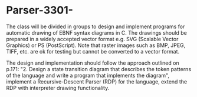 # Parser-3301-

The class will be divided in groups to design and implement programs for automatic drawing of EBNF syntax diagrams in C. The drawings should be prepared in a widely accepted vector format e.g. SVG (Scalable Vector Graphics) or PS (PostScript). Note that raster images such as BMP, JPEG, TIFF, etc. are ok for testing but cannot be converted to a vector format.

The design and implementation should follow the approach outlined on p.171: "2. Design a state transition diagram that describes the token patterns of the language and write a program that implements the diagram", implement a Recursive-Descent Parser (RDP) for the language, extend the RDP with interpreter drawing functionality.
